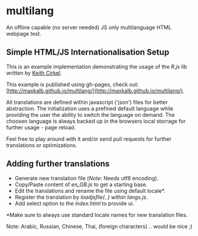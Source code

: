 # multilang

An offline capable (no server needed) JS only multilanguage HTML webpage test.

## Simple HTML/JS Internationalisation Setup

This is an example implementation demonstrating the usage of the _R.js_ lib written by [Keith Cirkel](https://github.com/keithamus).

This example is published using gh-pages, check out: [http://maxkalb.github.io/multilang/](http://maxkalb.github.io/multilang/).

All translations are defined within javascript ('json') files for better abstraction. The initialization uses a prefined default language while providing the user the ability to switch the language on demand. The choosen language is always backed up in the browsers local storrage for further usage - page reload. 

Feel free to play around with it and/or send pull requests for further translations or optimizations.

## Adding further translations

- Generate new translation file (_Note_: Needs utf8 encoding).
- Copy/Paste content of _en_GB.js_ to get a starting base.
- Edit the translations and rename the file using default locale*.
- Register the translation by _loadjsfile(..)_ within _langs.js_.
- Add select option to the _index.html_ to provide ui. 

*Make sure to always use standard locale names for new translation files.

Note: Arabic, Russian, Chinese, Thai, (foreign characters) .. would be nice ;)
